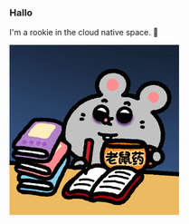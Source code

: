### Hallo

I'm a rookie in the cloud native space. 🌱

![mouse](assert%2Faee1a46bly1hpf8pg4217g208c08cgr6.gif)

